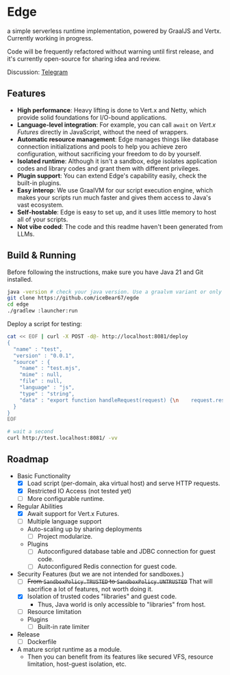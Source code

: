 # Edge
a simple serverless runtime implementation, powered by GraalJS and Vertx. Currently working in progress.

Code will be frequently refactored without warning until first release, and it's currently open-source for sharing idea and review. 

Discussion: [Telegram](https://t.me/kalculos_hub)

## Features
 - **High performance**: Heavy lifting is done to Vert.x and Netty, which provide solid foundations for I/O-bound applications.  
 - **Language-level integration**: For example, you can call `await` on _Vert.x Futures_ directly in JavaScript, without the need of wrappers.
 - **Automatic resource management**: Edge manages things like database connection initializations and pools to help you achieve zero configuration, without sacrificing your freedom to do by yourself.
 - **Isolated runtime**: Although it isn't a sandbox, edge isolates application codes and library codes and grant them with different privileges.
 - **Plugin support**: You can extend Edge's capability easily, check the built-in plugins.
 - **Easy interop**: We use GraalVM for our script execution engine, which makes your scripts run much faster and gives them access to Java's vast ecosystem.  
 - **Self-hostable**: Edge is easy to set up, and it uses little memory to host all of your scripts.
 - **Not vibe coded**: The code and this readme haven't been generated from LLMs.

## Build & Running
Before following the instructions, make sure you have Java 21 and Git installed.
```bash
java -version # check your java version. Use a graalvm variant or only the interpreter will work, and it will be much slower.
git clone https://github.com/iceBear67/egde
cd edge
./gradlew :launcher:run
```

Deploy a script for testing:
```bash
cat << EOF | curl -X POST -d@- http://localhost:8081/deploy
{
  "name" : "test",
  "version" : "0.0.1",
  "source" : {
    "name" : "test.mjs",
    "mime" : null,
    "file" : null,
    "language" : "js",
    "type" : "string",
    "data" : "export function handleRequest(request) {\n    request.response().end(\"hello\");\n}\n"
  }
}
EOF

# wait a second
curl http://test.localhost:8081/ -vv
```

## Roadmap
- Basic Functionality
  - [x] Load script (per-domain, aka virtual host) and serve HTTP requests.
  - [x] Restricted IO Access (not tested yet)
  - [ ] More configurable runtime.
- Regular Abilities
  - [x] Await support for Vert.x Futures.
  - [ ] Multiple language support 
  - Auto-scaling up by sharing deployments
    - [ ] Project modularize.
  - Plugins
    - [ ] Autoconfigured database table and JDBC connection for guest code.
    - [ ] Autoconfigured Redis connection for guest code.
- Security Features (but we are not intended for sandboxes.)
  - [ ] ~~From `SandboxPolicy.TRUSTED` to `SandboxPolicy.UNTRUSTED`~~ That will sacrifice a lot of features, not worth doing it.
  - [x] Isolation of trusted codes "libraries" and guest code.
    - Thus, Java world is only accessible to "libraries" from host.
  - [ ] Resource limitation
  - Plugins
    - [ ] Built-in rate limiter
- Release
  - [ ] Dockerfile
- A mature script runtime as a module.
  - Then you can benefit from its features like secured VFS, resource limitation, host-guest isolation, etc.